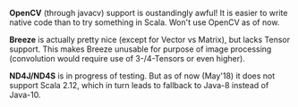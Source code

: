 **OpenCV** (through javacv) support is oustandingly awful! It is easier to write native code than to try something in Scala. Won't use OpenCV as of now.

**Breeze** is actually pretty nice (except for Vector vs Matrix), but lacks Tensor support. This makes Breeze unusable for purpose of image processing (convolution would require use of 3-/4-Tensors or even higher).

**ND4J/ND4S** is in progress of testing. But as of now (May'18) it does not support Scala 2.12, which in turn leads to fallback to Java-8 instead of Java-10.
